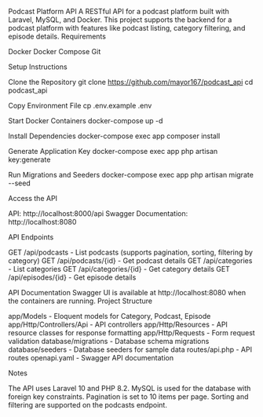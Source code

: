 Podcast Platform API
A RESTful API for a podcast platform built with Laravel, MySQL, and Docker. This project supports the backend for a podcast platform with features like podcast listing, category filtering, and episode details.
Requirements

Docker
Docker Compose
Git

Setup Instructions

Clone the Repository
git clone https://github.com/mayor167/podcast_api
cd podcast_api


Copy Environment File
cp .env.example .env


Start Docker Containers
docker-compose up -d


Install Dependencies
docker-compose exec app composer install


Generate Application Key
docker-compose exec app php artisan key:generate


Run Migrations and Seeders
docker-compose exec app php artisan migrate --seed


Access the API

API: http://localhost:8000/api
Swagger Documentation: http://localhost:8080



API Endpoints

GET /api/podcasts - List podcasts (supports pagination, sorting, filtering by category)
GET /api/podcasts/{id} - Get podcast details
GET /api/categories - List categories
GET /api/categories/{id} - Get category details
GET /api/episodes/{id} - Get episode details

API Documentation
Swagger UI is available at http://localhost:8080 when the containers are running.
Project Structure

app/Models - Eloquent models for Category, Podcast, Episode
app/Http/Controllers/Api - API controllers
app/Http/Resources - API resource classes for response formatting
app/Http/Requests - Form request validation
database/migrations - Database schema migrations
database/seeders - Database seeders for sample data
routes/api.php - API routes
openapi.yaml - Swagger API documentation

Notes

The API uses Laravel 10 and PHP 8.2.
MySQL is used for the database with foreign key constraints.
Pagination is set to 10 items per page.
Sorting and filtering are supported on the podcasts endpoint.

